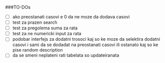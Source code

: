 ###TO-DOs

- [ ] ako preostanati casovi e 0 da ne moze da dodava casovi
- [ ] test za prazen search
- [ ] test za pregolema suma za rata
- [ ] test za ne numericki input za rata
- [ ] podobar interfejs za dodatni trosoci kaj so ke moze da selektira dodatni casovi i sami da se dodadat na preostanati casovi ili ostanato kaj so ke pise random description
- [ ] da se smeni neplateni rati tabelata so updateiranata
